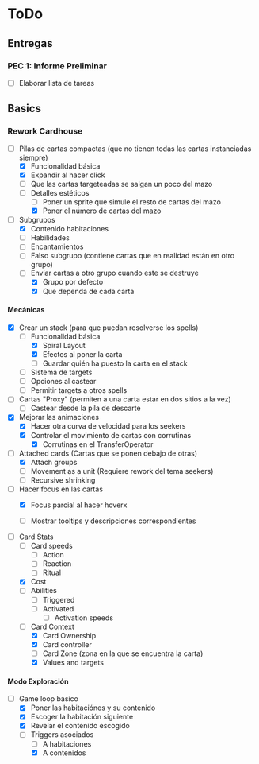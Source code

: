# ToDo

## Entregas

### PEC 1: Informe Preliminar

- [ ] Elaborar lista de tareas

## Basics

### Rework Cardhouse

- [ ] Pilas de cartas compactas (que no tienen todas las cartas instanciadas siempre)
  - [X] Funcionalidad básica
  - [x] Expandir al hacer click
  - [ ] Que las cartas targeteadas se salgan un poco del mazo
  - [ ] Detalles estéticos
    - [ ] Poner un sprite que simule el resto de cartas del mazo
    - [x] Poner el número de cartas del mazo

- [ ] Subgrupos
  - [x] Contenido habitaciones
  - [ ] Habilidades
  - [ ] Encantamientos
  - [ ] Falso subgrupo (contiene cartas que en realidad están en otro grupo)
  - [ ] Enviar cartas a otro grupo cuando este se destruye
    - [x] Grupo por defecto
    - [x] Que dependa de cada carta

#### Mecánicas

- [x] Crear un stack (para que puedan resolverse los spells)
  - [ ] Funcionalidad básica
    - [x] Spiral Layout
    - [x] Efectos al poner la carta
    - [ ] Guardar quién ha puesto la carta en el stack
  - [ ] Sistema de targets
  - [ ] Opciones al castear
  - [ ] Permitir targets a otros spells

- [ ] Cartas "Proxy" (permiten a una carta estar en dos sitios a la vez)
  - [ ] Castear desde la pila de descarte
  
- [x] Mejorar las animaciones
  - [x] Hacer otra curva de velocidad para los seekers
  - [x] Controlar el movimiento de cartas con corrutinas
    - [x] Corrutinas en el TransferOperator
  
- [ ] Attached cards (Cartas que se ponen debajo de otras)
  - [x] Attach groups
  - [ ] Movement as a unit (Requiere rework del tema seekers)
  - [ ] Recursive shrinking
  
- [ ] Hacer focus en las cartas
  - [x] Focus parcial al hacer hoverx
  - [ ] Mostrar tooltips y descripciones correspondientes


- [ ] Card Stats
  - [ ] Card speeds
    - [ ] Action
    - [ ] Reaction
    - [ ] Ritual
  - [x] Cost
  - [ ] Abilities
    - [ ] Triggered
    - [ ] Activated
      - [ ] Activation speeds
  - [ ] Card Context
    - [x] Card Ownership
    - [x] Card controller
    - [ ] Card Zone (zona en la que se encuentra la carta)
    - [x] Values and targets

#### Modo Exploración

- [ ] Game loop básico
  - [x] Poner las habitaciónes y su contenido
  - [x] Escoger la habitación siguiente
  - [x] Revelar el contenido escogido
  - [ ] Triggers asociados
    - [ ] A habitaciones
    - [x] A contenidos